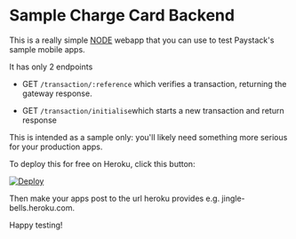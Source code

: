 Sample Charge Card Backend
====

This is a really simple [NODE](http://www.nodejs.com/) webapp that you can use to test Paystack's sample mobile apps.

It has only 2 endpoints

- GET `/transaction/:reference` which verifies a transaction, returning the gateway response.

- GET `/transaction/initialise`which starts a new transaction and return response

This is intended as a sample only: you'll likely need something more serious for your production apps.

To deploy this for free on Heroku, click this button:

[![Deploy](https://www.herokucdn.com/deploy/button.png)](https://heroku.com/deploy)

Then make your apps post to the url heroku provides e.g. jingle-bells.heroku.com.

Happy testing!
